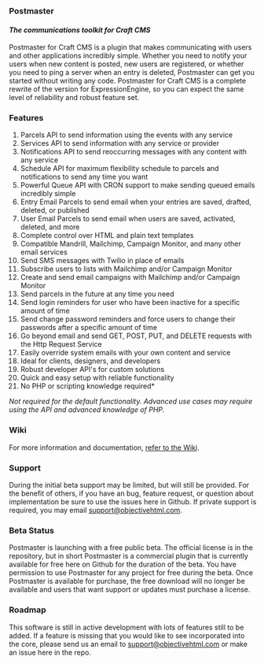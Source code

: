 ### Postmaster

#### *The communications toolkit for Craft CMS*

Postmaster for Craft CMS is a plugin that makes communicating with users and other applications incredibly simple. Whether you need to notify your users when new content is posted, new users are registered, or whether you need to ping a server when an entry is deleted, Postmaster can get you started without writing any code. Postmaster for Craft CMS is a complete rewrite of the version for ExpressionEngine, so you can expect the same level of reliability and robust feature set.

### Features

1. Parcels API to send information using the events with any service
2. Services API to send information with any service or provider
3. Notifications API to send reoccurring messages with any content with any service
4. Schedule API for maximum flexibility schedule to parcels and notifications to send any time you want
5. Powerful Queue API with CRON support to make sending queued emails incredibly simple
6. Entry Email Parcels to send email when your entries are saved, drafted, deleted, or published
7. User Email Parcels to send email when users are saved, activated, deleted, and more
8. Complete control over HTML and plain text templates
9. Compatible Mandrill, Mailchimp, Campaign Monitor, and many other email services
10. Send SMS messages with Twilio in place of emails
11. Subscribe users to lists with Mailchimp and/or Campaign Monitor
12. Create and send email campaigns with Mailchimp and/or Campaign Monitor
13. Send parcels in the future at any time you need
14. Send login reminders for user who have been inactive for a specific amount of time
15. Send change password reminders and force users to change their passwords after a specific amount of time
16. Go beyond email and send GET, POST, PUT, and DELETE requests with the Http Request Service
17. Easily override system emails with your own content and service
18. Ideal for clients, designers, and developers
19. Robust developer API's for custom solutions
20. Quick and easy setup with reliable functionality
21. No PHP or scripting knowledge required*

*Not required for the default functionality. Advanced use cases may require using the API and advanced knowledge of PHP.*

### Wiki

For more information and documentation, [refer to the Wiki](https://github.com/objectivehtml/Postmaster-for-Craft-CMS/wiki).

### Support

During the initial beta support may be limited, but will still be provided. For the benefit of others, if you have an bug, feature request, or question about implementation be sure to use the issues here in Github. If private support is required, you may email [support@objectivehtml.com](mailto:support@objectivehtml.com).

### Beta Status

Postmaster is launching with a free public beta. The official license is in the repository, but in short Postmaster is a commercial plugin that is currently available for free here on Github for the duration of the beta. You have permission to use Postmaster for any project for free during the beta. Once Postmaster is available for purchase, the free download will no longer be available and users that want support or updates must purchase a license.

### Roadmap

This software is still in active development with lots of features still to be added. If a feature is missing that you would like to see incorporated into the core, please send us an email to [support@objectivehtml.com](mailto:support@objectivehtml.com) or make an issue here in the repo.
